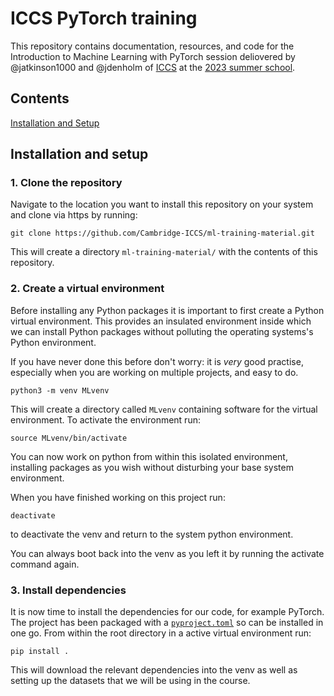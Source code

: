 # ICCS PyTorch training

This repository contains documentation, resources, and code for the Introduction to
Machine Learning with PyTorch session deliovered by @jatkinson1000 and @jdenholm of
[ICCS](https://github.com/Cambridge-ICCS) at the [2023 summer school](https://iccs.cam.ac.uk/events/iccs-summer-school-2023).


## Contents
[Installation and Setup](#installation-and-setup)


## Installation and setup

### 1. Clone the repository
Navigate to the location you want to install this repository on your system and clone
via https by running:
```
git clone https://github.com/Cambridge-ICCS/ml-training-material.git
```
This will create a directory `ml-training-material/` with the contents of this repository.


### 2. Create a virtual environment
Before installing any Python packages it is important to first create a Python virtual environment.
This provides an insulated environment inside which we can install Python packages without polluting the operating systems's Python environment.

If you have never done this before don't worry: it is *very* good practise, especially when you are working on multiple projects, and easy to do.

```
python3 -m venv MLvenv
```
This will create a directory called `MLvenv` containing software for the virtual environment.
To activate the environment run:
```
source MLvenv/bin/activate
```
You can now work on python from within this isolated environment, installing packages
as you wish without disturbing your base system environment.

When you have finished working on this project run:
```
deactivate
```
to deactivate the venv and return to the system python environment.

You can always boot back into the venv as you left it by running the activate command again.


### 3. Install dependencies

It is now time to install the dependencies for our code, for example PyTorch.
The project has been packaged with a [`pyproject.toml`](pyproject.toml) so can be installed in one go.
From within the root directory in a active virtual environment run:
```
pip install .
```
This will download the relevant dependencies into the venv as well as setting up the datasets that we will be using in the course.

